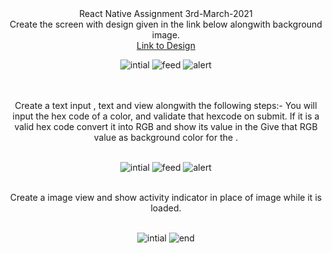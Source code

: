 <div align="center">React Native Assignment 3rd-March-2021</div>



<div align='center'>
Create the screen with design given in the link below alongwith background  image.
 
 <br>
 <a href="https://drive.google.com/file/d/1ot21Mo6zOgiY1gkDPyLw82FKe82eSXws/view?  usp=sharing">Link to Design</a>
 <br>

![intial](./Screenshots/Component1/otp_blank.png)
![feed](./Screenshots/Component1/otp_feed.png)
![alert](./Screenshots/Component1/otp_alert.png)

</div>

<br>
<br>
<div align='center'>
Create a text input , text and view alongwith the following steps:-
     You will input the hex code of a color, and validate that hexcode on submit.
      If it is a valid hex code convert it into RGB and show its value in the <Text> 
      Give that RGB value as background color for the <View>.

 <br>
 <br>
 
![intial](./Screenshots/Component1/hex_initial.png)
![feed](./Screenshots/Component1/hex_output.png)
![alert](./Screenshots/Component1/hex_error.png)

</div>
<br/>


<div align='center'>
Create a image view and show activity indicator in place of image while it is loaded.
 
<br>
 <br>
 
![intial](./Screenshots/Component1/loading_initial.png)
![end](./Screenshots/Component1/loading_end.png)

</div>
